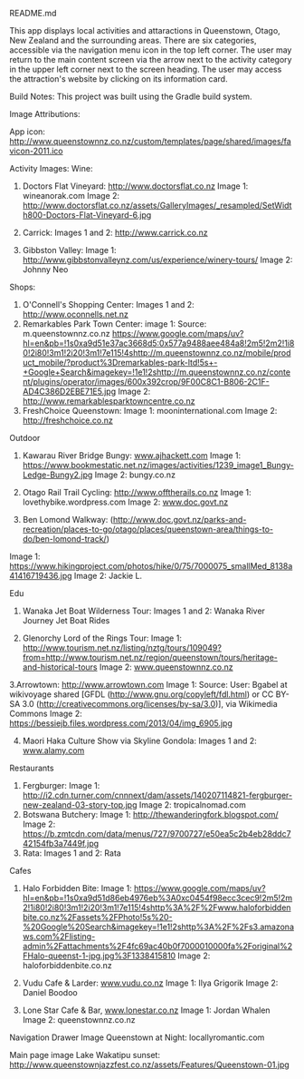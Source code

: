 README.md

This app displays local activities and attaractions in Queenstown, Otago, New Zealand and the surrounding areas. There are six categories, accessible via the navigation menu icon in the top left corner. The user may return to the main content screen via the arrow next to the activity category in the upper left corner next to the screen heading. The user may access the attraction's website by clicking on its information card.

Build Notes:
This project was built using the Gradle build system.


Image Attributions:

App icon: http://www.queenstownnz.co.nz/custom/templates/page/shared/images/favicon-2011.ico

Activity Images:
Wine:
1. Doctors Flat Vineyard: http://www.doctorsflat.co.nz
Image 1: wineanorak.com
Image 2: http://www.doctorsflat.co.nz/assets/GalleryImages/_resampled/SetWidth800-Doctors-Flat-Vineyard-6.jpg

2. Carrick: 
Images 1 and 2: http://www.carrick.co.nz

3. Gibbston Valley: 
Image 1: http://www.gibbstonvalleynz.com/us/experience/winery-tours/
Image 2: Johnny Neo


Shops:
1. O'Connell's Shopping Center: 
Images 1 and 2: http://www.oconnells.net.nz
2. Remarkables Park Town Center: 
image 1: Source: m.queenstownnz.co.nz
https://www.google.com/maps/uv?hl=en&pb=!1s0xa9d51e37ac3668d5:0x577a9488aee484a8!2m5!2m2!1i80!2i80!3m1!2i20!3m1!7e115!4shttp://m.queenstownnz.co.nz/mobile/product_mobile/?product%3Dremarkables-park-ltd!5s+-+Google+Search&imagekey=!1e1!2shttp://m.queenstownnz.co.nz/content/plugins/operator/images/600x392crop/9F00C8C1-B806-2C1F-AD4C386D2EBE71E5.jpg
Image 2: http://www.remarkablesparktowncentre.co.nz
3. FreshChoice Queenstown: 
Image 1: mooninternational.com
Image 2: http://freshchoice.co.nz


Outdoor
1. Kawarau River Bridge Bungy: www.ajhackett.com
Image 1: https://www.bookmestatic.net.nz/images/activities/1239_image1_Bungy-Ledge-Bungy2.jpg
Image 2: bungy.co.nz

2. Otago Rail Trail Cycling: http://www.offtherails.co.nz
Image 1: lovethybike.wordpress.com
Image 2: www.doc.govt.nz

3. Ben Lomond Walkway: (http://www.doc.govt.nz/parks-and-recreation/places-to-go/otago/places/queenstown-area/things-to-do/ben-lomond-track/)

Image 1: https://www.hikingproject.com/photos/hike/0/75/7000075_smallMed_8138a41416719436.jpg
Image 2: Jackie L.


Edu
1. Wanaka Jet Boat Wilderness Tour: 
Images 1 and 2: Wanaka River Journey Jet Boat Rides

2. Glenorchy Lord of the Rings Tour: 
Image 1: http://www.tourism.net.nz/listing/nztg/tours/109049?from=http://www.tourism.net.nz/region/queenstown/tours/heritage-and-historical-tours
Image 2: www.queenstownnz.co.nz

3.Arrowtown: http://www.arrowtown.com
Image 1: Source: User: Bgabel at wikivoyage shared [GFDL (http://www.gnu.org/copyleft/fdl.html) or CC BY-SA 3.0 (http://creativecommons.org/licenses/by-sa/3.0)], via Wikimedia Commons
Image 2: https://bessiejb.files.wordpress.com/2013/04/img_6905.jpg

4. Maori Haka Culture Show via Skyline Gondola: 
Images 1 and 2: www.alamy.com

Restaurants
1. Fergburger: 
Image 1: http://i2.cdn.turner.com/cnnnext/dam/assets/140207114821-fergburger-new-zealand-03-story-top.jpg
Image 2: tropicalnomad.com
2. Botswana Butchery: 
Image 1: http://thewanderingfork.blogspot.com/
Image 2: https://b.zmtcdn.com/data/menus/727/9700727/e50ea5c2b4eb28ddc742154fb3a7449f.jpg
3. Rata: 
Images 1 and 2: Rata

Cafes
1. Halo Forbidden Bite: 
Image 1: https://www.google.com/maps/uv?hl=en&pb=!1s0xa9d51d86eb4976eb%3A0xc0454f98ecc3cec9!2m5!2m2!1i80!2i80!3m1!2i20!3m1!7e115!4shttp%3A%2F%2Fwww.haloforbiddenbite.co.nz%2Fassets%2FPhoto!5s%20-%20Google%20Search&imagekey=!1e1!2shttp%3A%2F%2Fs3.amazonaws.com%2Flisting-admin%2Fattachments%2F4fc69ac40b0f7000010000fa%2Foriginal%2FHalo-queenst-1-jpg.jpg%3F1338415810
Image 2: haloforbiddenbite.co.nz

2. Vudu Cafe & Larder: www.vudu.co.nz
Image 1: Ilya Grigorik
Image 2: Daniel Boodoo
3. Lone Star Cafe & Bar, www.lonestar.co.nz
Image 1: Jordan Whalen
Image 2: queenstownnz.co.nz


Navigation Drawer Image
Queenstown at Night: locallyromantic.com

Main page image
Lake Wakatipu sunset: http://www.queenstownjazzfest.co.nz/assets/Features/Queenstown-01.jpg



